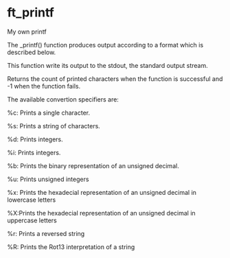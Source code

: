 # ft_printf
My own printf

The _printf() function produces output according to a format which is described below.

This function write its output to the stdout, the standard output stream. 

Returns the count of printed characters when the function is successful and -1 when the function fails.

The available convertion specifiers are:

%c: Prints a single character.

%s: Prints a string of characters.

%d: Prints integers.

%i: Prints integers.

%b: Prints the binary representation of an unsigned decimal.

%u: Prints unsigned integers

%x: Prints the hexadecial representation of an unsigned decimal in lowercase letters

%X:Prints the hexadecial representation of an unsigned decimal in uppercase letters

%r: Prints a reversed string

%R: Prints the Rot13 interpretation of a string
